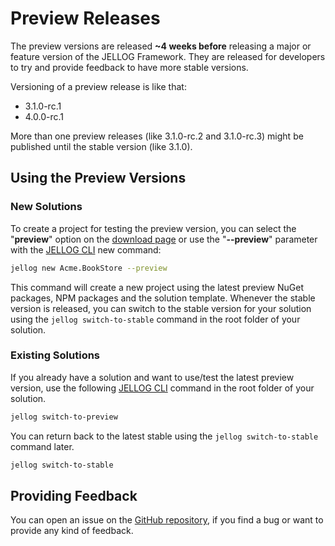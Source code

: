 # Preview Releases

The preview versions are released **~4 weeks before** releasing a major or feature version of the JELLOG Framework. They are released for developers to try and provide feedback to have more stable versions.

Versioning of a preview release is like that:

* 3.1.0-rc.1
* 4.0.0-rc.1

More than one preview releases (like 3.1.0-rc.2 and 3.1.0-rc.3) might be published until the stable version (like 3.1.0).

## Using the Preview Versions

### New Solutions

To create a project for testing the preview version, you can select the "**preview**" option on the [download page](https://jellog.io/get-started) or use the "**--preview**" parameter with the [JELLOG CLI](CLI.md) new command:

````bash
jellog new Acme.BookStore --preview
````

This command will create a new project using the latest preview NuGet packages, NPM packages and the solution template. Whenever the stable version is released, you can switch to the stable version for your solution using the `jellog switch-to-stable` command in the root folder of your solution.

### Existing Solutions

If you already have a solution and want to use/test the latest preview version, use the following [JELLOG CLI](CLI.md) command in the root folder of your solution.

````bash
jellog switch-to-preview
````

You can return back to the latest stable using the `jellog switch-to-stable ` command later.

````bash
jellog switch-to-stable
````

## Providing Feedback

You can open an issue on the [GitHub repository](https://github.com/jellogframework/jellog/issues/new), if you find a bug or want to provide any kind of feedback.
